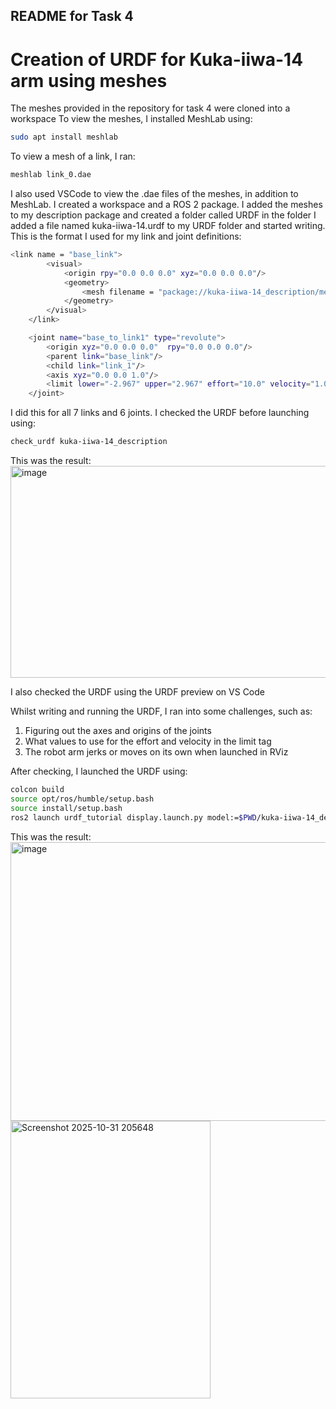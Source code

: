 ## README for Task 4
# Creation of URDF for Kuka-iiwa-14 arm using meshes

The meshes provided in the repository for task 4 were cloned into a workspace
To view the meshes, I installed MeshLab using:

```bash
sudo apt install meshlab
```

To view a mesh of a link, I ran:

```bash
meshlab link_0.dae
``` 
I also used VSCode to view the .dae files of the meshes, in addition to MeshLab. I created a workspace and a ROS 2 package.
I added the meshes to my description package and created a folder called URDF in the folder
I added a file named kuka-iiwa-14.urdf to my URDF folder and started writing.
This is the format I used for my link and joint definitions:

```bash
<link name = "base_link">
        <visual>
            <origin rpy="0.0 0.0 0.0" xyz="0.0 0.0 0.0"/>
            <geometry>
                <mesh filename = "package://kuka-iiwa-14_description/meshes/link_0.dae" scale = "1.0 1.0 1.0"/>
            </geometry>
        </visual>
    </link>

    <joint name="base_to_link1" type="revolute">
        <origin xyz="0.0 0.0 0.0"  rpy="0.0 0.0 0.0"/>
        <parent link="base_link"/>
        <child link="link_1"/>
        <axis xyz="0.0 0.0 1.0"/>
        <limit lower="-2.967" upper="2.967" effort="10.0" velocity="1.0"/>
    </joint>
```
I did this for all 7 links and 6 joints. I checked the URDF before launching using:

```bash
check_urdf kuka-iiwa-14_description
```

This was the result:
<img width="972" height="339" alt="image" src="https://github.com/user-attachments/assets/13ef5718-2208-4fe5-992c-045587a57422" />

I also checked the URDF using the URDF preview on VS Code

Whilst writing and running the URDF, I ran into some challenges, such as:
1. Figuring out the axes and origins of the joints
2. What values to use for the effort and velocity in the limit tag
3. The robot arm jerks or moves on its own when launched in RViz

After checking, I launched the URDF using:
```bash
colcon build
source opt/ros/humble/setup.bash
source install/setup.bash
ros2 launch urdf_tutorial display.launch.py model:=$PWD/kuka-iiwa-14_description/urdf/kuka-iiwa-14.urdf
```

This was the result:
<img width="963" height="446" alt="image" src="https://github.com/user-attachments/assets/32383bd8-335f-40d5-8dab-57ca50ae1e72" />
<img width="320" height="444" alt="Screenshot 2025-10-31 205648" src="https://github.com/user-attachments/assets/4ea539c4-2c85-4329-8ba8-4f7df19f4e1c" />